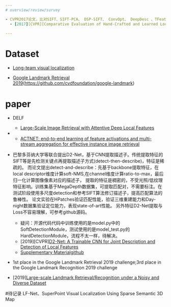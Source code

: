 ```yaml
---
# overview/review/survey

- CVPR2017论文，比对SIFT、SIFT-PCA、 DSP-SIFT、 ConvOpt、 DeepDesc 、TFeat、 LIFT等算法的性能。
  - [2017][CVPR][Comparative Evaluation of Hand-Crafted and Learned Local Features](https://demuc.de/papers/schoenberger2017comparative.pdf)

---
```


# Dataset

- [Long-team visual localization](https://www.visuallocalization.net/benchmark/)

- [Google Landmark Retrieval 2019](https://www.kaggle.com/c/landmark-retrieval-2019)(https://github.com/cvdfoundation/google-landmark)


# paper
 
- DELF

  - [Large-Scale Image Retrieval with Attentive Deep Local Features](https://arxiv.org/pdf/1612.06321.pdf)

-
  - [ACTNET: end-to-end learning of feature activations and multi-stream aggregation for effective instance image retrieval](https://arxiv.org/pdf/1907.05794.pdf)

- 巴黎多芬纳大学等联合提出D2-Net，基于CNN提取描述子。传统提取特征的SIFT等是先检测关键点再提取描述子方式(detect-then-describe)，特征是稀疏的。
而论文提出detect-and-describe：先基于backbone提取特征，在local descriptor维度计算soft-NMS,在channel维度计算ratio-to-max，最后归一化计算图像像素对应的描述子，
提取的特征是稠密的，不受光照/低纹理特征影响。训练集基于MegaDepth数据集，可提取匹配对，不需要标注。在测试阶段使用多尺度detection和参考SIFT算法修订描述子，提高匹配算法的鲁棒性。
论文实验在HPatches验证匹配性能，验证三维重建能力和Day-night数据集验证定位能力，表现state-of-art性能。
  另外特征D2-Net提取与Loss不容易理解，可参考github源码。

  - 疑问：开源代码代码中训练使用的是model.py中的SoftDetectionModule，测试使用的是model_test.py的HardDetectionModule，流程不太一样，待解决。
  - [2019][CVPR][D2-Net: A Trainable CNN for Joint Description and Detection of Local Features](https://arxiv.org/pdf/1905.03561v1.pdf)
  - [Supplementary Material](https://dsmn.ml/files/d2-net/d2-net-supp.pdf)[github](https://github.com/mihaidusmanu/d2-net)
  
  
-  1st place in the Google Landmark Retrieval 2019 challenge;3rd place in the Google Landmark Recognition 2019 challenge

  - [2019][Large-scale Landmark Retrieval/Recognition under a Noisy and Diverse Dataset](https://arxiv.org/pdf/1906.04087v2.pdf)



#待记录
LF-Net、SuperPoint 
Visual Localization Using Sparse Semantic 3D Map